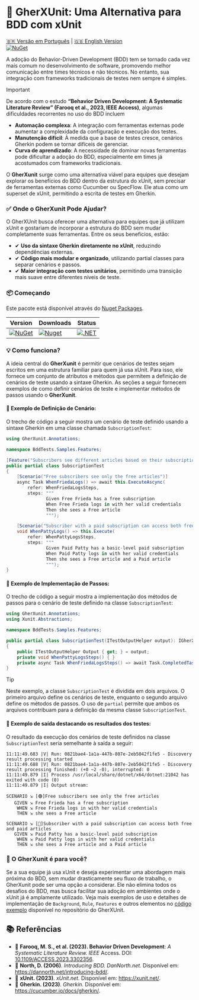 # 🚀 GherXUnit: Uma Alternativa para BDD com xUnit
[🇧🇷 Versão em Português](README_PTBR.md) | [🇬🇧 English Version](README.md)  
[![NuGet](https://img.shields.io/nuget/v/GherXunit.svg)](https://www.nuget.org/packages/GherXunit)

A adoção do Behavior-Driven Development (BDD) tem se tornado cada vez mais comum no desenvolvimento de software, promovendo melhor comunicação entre times técnicos e não técnicos. No entanto, sua integração com frameworks tradicionais de testes nem sempre é simples.

> [!IMPORTANT]  
> De acordo com o estudo **“Behavior Driven Development: A Systematic Literature Review” (Farooq et al., 2023, IEEE Access)**, algumas dificuldades recorrentes no uso do BDD incluem
> - **Automação complexa**: A integração com ferramentas externas pode aumentar a complexidade da configuração e execução dos testes.
> - **Manutenção difícil**: À medida que a base de testes cresce, cenários Gherkin podem se tornar difíceis de gerenciar.
> - **Curva de aprendizado**: A necessidade de dominar novas ferramentas pode dificultar a adoção do BDD, especialmente em times já acostumados com frameworks tradicionais.

O **GherXunit** surge como uma alternativa viável para equipes que desejam explorar os benefícios do BDD dentro da estrutura do xUnit, sem precisar de ferramentas externas como Cucumber ou SpecFlow. Ele atua como um superset de xUnit, permitindo a escrita de testes em Gherkin.

### ✅ Onde o GherXunit Pode Ajudar?

O GherXUnit busca oferecer uma alternativa para equipes que já utilizam xUnit e gostariam de incorporar a estrutura do BDD sem mudar completamente suas ferramentas. Entre os seus benefícios, estão:

- ✔ **Uso da sintaxe Gherkin diretamente no xUnit**, reduzindo dependências externas.
- ✔ **Código mais modular e organizado**, utilizando partial classes para separar cenários e passos.
- ✔ **Maior integração com testes unitários**, permitindo uma transição mais suave entre diferentes níveis de teste.

### 📦 Começando

Este pacote está disponível através do [Nuget Packages](https://www.nuget.org/packages/GherXunit/).

| Version                                                                                        | Downloads | Status |  
|------------------------------------------------------------------------------------------------| ----- |----- |
| [![NuGet](https://img.shields.io/nuget/v/GherXunit.svg)](https://www.nuget.org/packages/GherXunit) | [![Nuget](https://img.shields.io/nuget/dt/GherXunit.svg)](https://www.nuget.org/packages/GherXunit) | [![.NET](https://github.com/emergingcode/gherxunit/actions/workflows/dotnet.yml/badge.svg)](https://github.com/emergingcode/gherxunit/actions/workflows/dotnet.yml) |


### 💡 Como funciona?

A ideia central do **GherXunit** é permitir que cenários de testes sejam escritos em uma estrutura familiar para quem já usa xUnit.
Para isso, ele fornece um conjunto de atributos e métodos que permitem a definição de cenários de teste usando a sintaxe Gherkin.
As seções a seguir fornecem exemplos de como definir cenários de teste e implementar métodos de passos usando o **GherXunit**.

####  📌 Exemplo de Definição de Cenário:
O trecho de código a seguir mostra um cenário de teste definido usando a sintaxe Gherkin em uma classe chamada `SubscriptionTest`:

```csharp
using GherXunit.Annotations;

namespace BddTests.Samples.Features;

[Feature("Subscribers see different articles based on their subscription level")]
public partial class SubscriptionTest
{
    [Scenario("Free subscribers see only the free articles")]
    async Task WhenFriedaLogs() => await this.ExecuteAscync(
        refer: WhenFriedaLogsSteps,
        steps: """
               Given Free Frieda has a free subscription
               When Free Frieda logs in with her valid credentials
               Then she sees a Free article
               """);

    [Scenario("Subscriber with a paid subscription can access both free and paid articles")]
    void WhenPattyLogs() => this.Execute(
        refer: WhenPattyLogsSteps,
        steps: """
               Given Paid Patty has a basic-level paid subscription
               When Paid Patty logs in with her valid credentials
               Then she sees a Free article and a Paid article
               """);
}
```

#### 📌 Exemplo de Implementação de Passos:
O trecho de código a seguir mostra a implementação dos métodos de passos para o cenário de teste definido na classe `SubscriptionTest`:

```csharp
using GherXunit.Annotations;
using Xunit.Abstractions;

namespace BddTests.Samples.Features;

public partial class SubscriptionTest(ITestOutputHelper output): IGherXunit
{
    public ITestOutputHelper Output { get; } = output;
    private void WhenPattyLogsSteps() { }
    private async Task WhenFriedaLogsSteps() => await Task.CompletedTask;
}
```

> [!TIP]  
> Neste exemplo, a classe `SubscriptionTest` é dividida em dois arquivos. O primeiro arquivo define os cenários de teste, enquanto o segundo arquivo define os métodos de passos. O uso de `partial` permite que ambos os arquivos contribuam para a definição da mesma classe `SubscriptionTest`.

#### 📌 Exemplo de saída destacando os resultados dos testes:
O resultado da execução dos cenários de teste definidos na classe `SubscriptionTest` seria semelhante à saída a seguir:

```shell
11:11:49.683 |V| Run: 0821bae4-1a1a-447b-807e-2eb5042f1fe5 - Discovery result processing started
11:11:49.688 |V| Run: 0821bae4-1a1a-447b-807e-2eb5042f1fe5 - Discovery result processing finished: (+0 ~2 -0), interrupted: 0
11:11:49.879 |I| Process /usr/local/share/dotnet/x64/dotnet:21042 has exited with code (0)
11:11:49.879 |I| Output stream: 

SCENARIO ⇲ [🟢]Free subscribers see only the free articles
   GIVEN ⇲ Free Frieda has a free subscription
    WHEN ⇲ Free Frieda logs in with her valid credentials
    THEN ⇲ she sees a Free article

SCENARIO ⇲ [🔴]Subscriber with a paid subscription can access both free and paid articles
   GIVEN ⇲ Paid Patty has a basic-level paid subscription
    WHEN ⇲ Paid Patty logs in with her valid credentials
    THEN ⇲ she sees a Free article and a Paid article
```

### 🔎 O GherXunit é para você?

Se a sua equipe já usa xUnit e deseja experimentar uma abordagem mais próxima do BDD, sem mudar drasticamente seu fluxo de trabalho, o GherXunit pode ser uma opção a considerar. Ele não elimina todos os desafios do BDD, mas busca facilitar sua adoção em ambientes onde o xUnit já é amplamente utilizado.
Veja mais exemplos de uso e detalhes de implementação de `Background`, `Rule`, `Features` e outros elementos
no [código exemplo](/src/sample/BddSample/Samples) disponível no repositório do GherXUnit.


## 📚 Referências

- 📖 **Farooq, M. S., et al. (2023). Behavior Driven Development**: _A Systematic Literature Review. IEEE_ Access. DOI: [10.1109/ACCESS.2023.3302356](https://doi.org/10.1109/ACCESS.2023.3302356).
- 📖 **North, D. (2006)**. _Introducing BDD. DanNorth.net._ Disponível em: https://dannorth.net/introducing-bdd/.
- 📖 **xUnit. (2023)**. _xUnit.net._ Disponível em: https://xunit.net/.
- 📖 **Gherkin. (2023)**. _Gherkin._ Disponível em: https://cucumber.io/docs/gherkin/.


